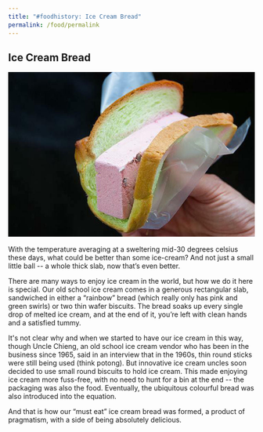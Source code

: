 ```yaml
---
title: "#foodhistory: Ice Cream Bread"
permalink: /food/permalink
---
```

## Ice Cream Bread
![Alt text for image on Isomer site](/images/160717151_5216629471712309_4186014281516695393_n.jpg)

With the temperature averaging at a sweltering mid-30 degrees celsius these days, what could be better than some ice-cream? And not just a small little ball -- a whole thick slab, now that’s even better.

There are many ways to enjoy ice cream in the world, but how we do it here is special. Our old school ice cream comes in a generous rectangular slab, sandwiched in either a “rainbow” bread (which really only has pink and green swirls) or two thin wafer biscuits. The bread soaks up every single drop of melted ice cream, and at the end of it, you’re left with clean hands and a satisfied tummy.

It's not clear why and when we started to have our ice cream in this way, though Uncle Chieng, an old school ice cream vendor who has been in the business since 1965, said in an interview that in the 1960s, thin round sticks were still being used (think potong). But innovative ice cream uncles soon decided to use small round biscuits to hold ice cream. This made enjoying ice cream more fuss-free, with no need to hunt for a bin at the end -- the packaging was also the food. 
Eventually, the ubiquitous colourful bread was also introduced into the equation.

And that is how our “must eat” ice cream bread was formed, a product of pragmatism, with a side of being absolutely delicious.